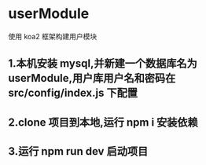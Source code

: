 # userModule

使用 koa2 框架构建用户模块

## 1.本机安装 mysql,并新建一个数据库名为 userModule,用户库用户名和密码在 src/config/index.js 下配置

## 2.clone 项目到本地,运行 npm i 安装依赖

## 3.运行 npm run dev 启动项目
